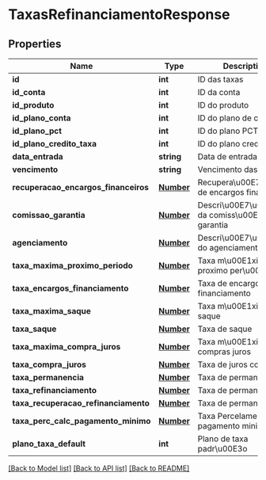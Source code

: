# TaxasRefinanciamentoResponse

## Properties
Name | Type | Description | Notes
------------ | ------------- | ------------- | -------------
**id** | **int** | ID das taxas | [optional] 
**id_conta** | **int** | ID da conta | [optional] 
**id_produto** | **int** | ID do produto | [optional] 
**id_plano_conta** | **int** | ID do plano de contas | [optional] 
**id_plano_pct** | **int** | ID do plano PCT | [optional] 
**id_plano_credito_taxa** | **int** | ID do plano credito taxa | [optional] 
**data_entrada** | **string** | Data de entrada | [optional] 
**vencimento** | **string** | Vencimento das taxas | [optional] 
**recuperacao_encargos_financeiros** | [**Number**](Number.md) | Recupera\u00E7\u00E3o de encargos financeiro | [optional] 
**comissao_garantia** | [**Number**](Number.md) | Descri\u00E7\u00E3o da comiss\u00E3o de garantia | [optional] 
**agenciamento** | [**Number**](Number.md) | Descri\u00E7\u00E3o do agenciamento | [optional] 
**taxa_maxima_proximo_periodo** | [**Number**](Number.md) | Taxa m\u00E1xima do proximo per\u00EDodo | [optional] 
**taxa_encargos_financiamento** | [**Number**](Number.md) | Taxa de encargos do financiamento | [optional] 
**taxa_maxima_saque** | [**Number**](Number.md) | Taxa m\u00E1xima de saque | [optional] 
**taxa_saque** | [**Number**](Number.md) | Taxa de saque | [optional] 
**taxa_maxima_compra_juros** | [**Number**](Number.md) | Taxa m\u00E1xima de compras juros | [optional] 
**taxa_compra_juros** | [**Number**](Number.md) | Taxa de juros compra | [optional] 
**taxa_permanencia** | [**Number**](Number.md) | Taxa de permanencia | [optional] 
**taxa_refinanciamento** | [**Number**](Number.md) | Taxa de permanencia | [optional] 
**taxa_recuperacao_refinanciamento** | [**Number**](Number.md) | Taxa de permanencia | [optional] 
**taxa_perc_calc_pagamento_minimo** | [**Number**](Number.md) | Taxa Percelamento pagamento minimo | [optional] 
**plano_taxa_default** | **int** | Plano de taxa padr\u00E3o | [optional] 

[[Back to Model list]](../README.md#documentation-for-models) [[Back to API list]](../README.md#documentation-for-api-endpoints) [[Back to README]](../README.md)


